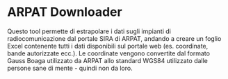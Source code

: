# ARPAT Downloader
Questo tool permette di estrapolare i dati sugli impianti di radiocomunicazione dal portale SIRA di ARPAT, andando a creare un foglio Excel contenente tutti i dati disponibili sul portale web (es. coordinate, bande autorizzate ecc.).
Le coordinate vengono convertite dal formato Gauss Boaga utilizzato da ARPAT allo standard WGS84 utilizzato dalle persone sane di mente - quindi non da loro.
